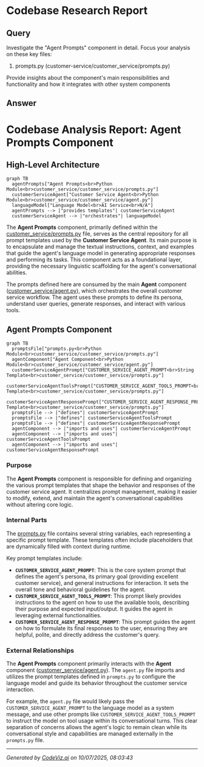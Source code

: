 # Codebase Research Report

## Query
Investigate the "Agent Prompts" component in detail. Focus your analysis on these key files:
1. prompts.py (customer-service/customer_service/prompts.py)

Provide insights about the component's main responsibilities and functionality and how it integrates with other system components

## Answer
# Codebase Analysis Report: Agent Prompts Component

## High-Level Architecture

```mermaid
graph TB
  agentPrompts["Agent Prompts<br>Python Module<br>customer_service/customer_service/prompts.py"]
  customerServiceAgent["Customer Service Agent<br>Python Module<br>customer_service/customer_service/agent.py"]
  languageModel["Language Model<br>AI Service<br>N/A"]
  agentPrompts --> |"provides templates"| customerServiceAgent
  customerServiceAgent --> |"orchestrates"| languageModel
```


The **Agent Prompts** component, primarily defined within the [customer_service/prompts.py](customer_service/customer_service/prompts.py) file, serves as the central repository for all prompt templates used by the **Customer Service Agent**. Its main purpose is to encapsulate and manage the textual instructions, context, and examples that guide the agent's language model in generating appropriate responses and performing its tasks. This component acts as a foundational layer, providing the necessary linguistic scaffolding for the agent's conversational abilities.

The prompts defined here are consumed by the main **Agent** component ([customer_service/agent.py](customer_service/customer_service/agent.py)), which orchestrates the overall customer service workflow. The agent uses these prompts to define its persona, understand user queries, generate responses, and interact with various tools.

## Agent Prompts Component

```mermaid
graph TB
  promptsFile["prompts.py<br>Python Module<br>customer_service/customer_service/prompts.py"]
  agentComponent["Agent Component<br>Python Module<br>customer_service/customer_service/agent.py"]
  customerServiceAgentPrompt["CUSTOMER_SERVICE_AGENT_PROMPT<br>String Template<br>customer_service/customer_service/prompts.py"]
  customerServiceAgentToolsPrompt["CUSTOMER_SERVICE_AGENT_TOOLS_PROMPT<br>String Template<br>customer_service/customer_service/prompts.py"]
  customerServiceAgentResponsePrompt["CUSTOMER_SERVICE_AGENT_RESPONSE_PROMPT<br>String Template<br>customer_service/customer_service/prompts.py"]
  promptsFile --> |"defines"| customerServiceAgentPrompt
  promptsFile --> |"defines"| customerServiceAgentToolsPrompt
  promptsFile --> |"defines"| customerServiceAgentResponsePrompt
  agentComponent --> |"imports and uses"| customerServiceAgentPrompt
  agentComponent --> |"imports and uses"| customerServiceAgentToolsPrompt
  agentComponent --> |"imports and uses"| customerServiceAgentResponsePrompt
```


### Purpose
The **Agent Prompts** component is responsible for defining and organizing the various prompt templates that shape the behavior and responses of the customer service agent. It centralizes prompt management, making it easier to modify, extend, and maintain the agent's conversational capabilities without altering core logic.

### Internal Parts
The [prompts.py](customer_service/customer_service/prompts.py) file contains several string variables, each representing a specific prompt template. These templates often include placeholders that are dynamically filled with context during runtime.

Key prompt templates include:

*   **`CUSTOMER_SERVICE_AGENT_PROMPT`**: This is the core system prompt that defines the agent's persona, its primary goal (providing excellent customer service), and general instructions for interaction. It sets the overall tone and behavioral guidelines for the agent.
*   **`CUSTOMER_SERVICE_AGENT_TOOLS_PROMPT`**: This prompt likely provides instructions to the agent on how to use the available tools, describing their purpose and expected input/output. It guides the agent in leveraging external functionalities.
*   **`CUSTOMER_SERVICE_AGENT_RESPONSE_PROMPT`**: This prompt guides the agent on how to formulate its final responses to the user, ensuring they are helpful, polite, and directly address the customer's query.

### External Relationships

The **Agent Prompts** component primarily interacts with the **Agent** component ([customer_service/agent.py](customer_service/customer_service/agent.py)). The `agent.py` file imports and utilizes the prompt templates defined in `prompts.py` to configure the language model and guide its behavior throughout the customer service interaction.

For example, the `agent.py` file would likely pass the `CUSTOMER_SERVICE_AGENT_PROMPT` to the language model as a system message, and use other prompts like `CUSTOMER_SERVICE_AGENT_TOOLS_PROMPT` to instruct the model on tool usage within its conversational turns. This clear separation of concerns allows the agent's logic to remain clean while its conversational style and capabilities are managed externally in the `prompts.py` file.

---
*Generated by [CodeViz.ai](https://codeviz.ai) on 10/07/2025, 08:03:43*
